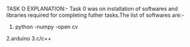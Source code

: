 TASK O EXPLANATION:-
Task 0 was on installation of softwares and libraries required for completing futher tasks.The list of softwares are:-
1. python
   -numpy
   -open cv
   
2.arduino
3.c/c++
